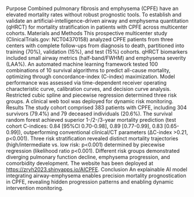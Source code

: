 Purpose
Combined pulmonary fibrosis and emphysema (CPFE) have an elevated mortality rates without robust prognostic tools. To establish and validate an artificial-intelligence-driven airway and emphysema quantitation (qHRCT) for mortality stratification in patients with CPFE across multicenter cohorts.
Materials and Methods
This prospective multicenter study (ClinicalTrials.gov: NCT04370158) analyzed CPFE patients from three centers with complete follow-ups from diagnosis to death, partitioned into training (70%), validation (15%), and test (15%) cohorts. qHRCT biomarkers included small airway metrics (half-band/FWHM) and emphysema severity (LAA%). An automated machine learning framework tested 100 combinations of 10 survival algorithms to predict all-cause mortality, optimizing through concordance-index (C-index) maximization. Model performance was assessed via time-dependent receiver operating characteristic curve, calibration curves, and decision curve analysis. Restricted cubic spline and piecewise regression determined three risk groups. A clinical web tool was deployed for dynamic risk monitoring.
Results
The study cohort comprised 383 patients with CPFE, including 304 survivors (79.4%) and 79 deceased individuals (20.6%). The survival random forest achieved superior 1-/2-/3-year mortality prediction (test cohort C-indices: 0.84 [95%CI 0.70-0.98], 0.89 [0.77-0.99], 0.83 [0.65-0.99]), outperforming conventional clinical/CT parameters (ΔC-index >0.21, p<0.001). Three risk stratification revealed distinct mortality trajectories (high/intermediate vs. low risk: p<0.001) determined by piecewise regression (likelihood ratio p<0.001). Different risk groups demonstrated diverging pulmonary function decline, emphysema progression, and comorbidity development. The website has been deployed at https://zryh2023.shinyapps.io/AICPFE.
Conclusion
An explainable AI model integrating airway-emphysema enables precision mortality prognostication in CPFE, revealing hidden progression patterns and enabling dynamic intervention monitoring.
